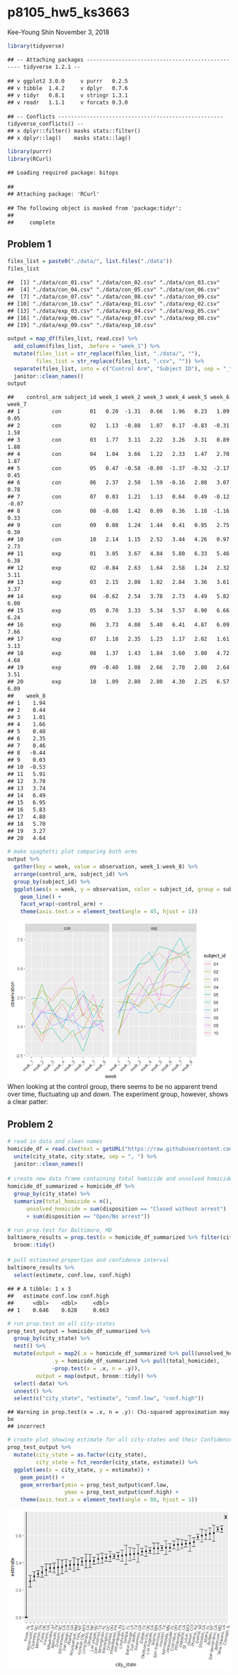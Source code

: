 p8105\_hw5\_ks3663
================
Kee-Young Shin
November 3, 2018

``` r
library(tidyverse)
```

    ## -- Attaching packages ------------------------------------------------- tidyverse 1.2.1 --

    ## v ggplot2 3.0.0     v purrr   0.2.5
    ## v tibble  1.4.2     v dplyr   0.7.6
    ## v tidyr   0.8.1     v stringr 1.3.1
    ## v readr   1.1.1     v forcats 0.3.0

    ## -- Conflicts ---------------------------------------------------- tidyverse_conflicts() --
    ## x dplyr::filter() masks stats::filter()
    ## x dplyr::lag()    masks stats::lag()

``` r
library(purrr)
library(RCurl)
```

    ## Loading required package: bitops

    ## 
    ## Attaching package: 'RCurl'

    ## The following object is masked from 'package:tidyr':
    ## 
    ##     complete

Problem 1
---------

``` r
files_list = paste0("./data/", list.files("./data"))
files_list
```

    ##  [1] "./data/con_01.csv" "./data/con_02.csv" "./data/con_03.csv"
    ##  [4] "./data/con_04.csv" "./data/con_05.csv" "./data/con_06.csv"
    ##  [7] "./data/con_07.csv" "./data/con_08.csv" "./data/con_09.csv"
    ## [10] "./data/con_10.csv" "./data/exp_01.csv" "./data/exp_02.csv"
    ## [13] "./data/exp_03.csv" "./data/exp_04.csv" "./data/exp_05.csv"
    ## [16] "./data/exp_06.csv" "./data/exp_07.csv" "./data/exp_08.csv"
    ## [19] "./data/exp_09.csv" "./data/exp_10.csv"

``` r
output = map_df(files_list, read.csv) %>% 
  add_column(files_list, .before = "week_1") %>% 
  mutate(files_list = str_replace(files_list, "./data/", ""),
         files_list = str_replace(files_list, ".csv", "")) %>% 
  separate(files_list, into = c("Control Arm", "Subject ID"), sep = "_") %>% 
  janitor::clean_names()
output
```

    ##    control_arm subject_id week_1 week_2 week_3 week_4 week_5 week_6 week_7
    ## 1          con         01   0.20  -1.31   0.66   1.96   0.23   1.09   0.05
    ## 2          con         02   1.13  -0.88   1.07   0.17  -0.83  -0.31   1.58
    ## 3          con         03   1.77   3.11   2.22   3.26   3.31   0.89   1.88
    ## 4          con         04   1.04   3.66   1.22   2.33   1.47   2.70   1.87
    ## 5          con         05   0.47  -0.58  -0.09  -1.37  -0.32  -2.17   0.45
    ## 6          con         06   2.37   2.50   1.59  -0.16   2.08   3.07   0.78
    ## 7          con         07   0.03   1.21   1.13   0.64   0.49  -0.12  -0.07
    ## 8          con         08  -0.08   1.42   0.09   0.36   1.18  -1.16   0.33
    ## 9          con         09   0.08   1.24   1.44   0.41   0.95   2.75   0.30
    ## 10         con         10   2.14   1.15   2.52   3.44   4.26   0.97   2.73
    ## 11         exp         01   3.05   3.67   4.84   5.80   6.33   5.46   6.38
    ## 12         exp         02  -0.84   2.63   1.64   2.58   1.24   2.32   3.11
    ## 13         exp         03   2.15   2.08   1.82   2.84   3.36   3.61   3.37
    ## 14         exp         04  -0.62   2.54   3.78   2.73   4.49   5.82   6.00
    ## 15         exp         05   0.70   3.33   5.34   5.57   6.90   6.66   6.24
    ## 16         exp         06   3.73   4.08   5.40   6.41   4.87   6.09   7.66
    ## 17         exp         07   1.18   2.35   1.23   1.17   2.02   1.61   3.13
    ## 18         exp         08   1.37   1.43   1.84   3.60   3.80   4.72   4.68
    ## 19         exp         09  -0.40   1.08   2.66   2.70   2.80   2.64   3.51
    ## 20         exp         10   1.09   2.80   2.80   4.30   2.25   6.57   6.09
    ##    week_8
    ## 1    1.94
    ## 2    0.44
    ## 3    1.01
    ## 4    1.66
    ## 5    0.48
    ## 6    2.35
    ## 7    0.46
    ## 8   -0.44
    ## 9    0.03
    ## 10  -0.53
    ## 11   5.91
    ## 12   3.78
    ## 13   3.74
    ## 14   6.49
    ## 15   6.95
    ## 16   5.83
    ## 17   4.88
    ## 18   5.70
    ## 19   3.27
    ## 20   4.64

``` r
# make spaghetti plot comparing both arms 
output %>% 
  gather(key = week, value = observation, week_1:week_8) %>% 
  arrange(control_arm, subject_id) %>% 
  group_by(subject_id) %>% 
  ggplot(aes(x = week, y = observation, color = subject_id, group = subject_id)) + 
    geom_line() + 
    facet_wrap(~control_arm) + 
    theme(axis.text.x = element_text(angle = 45, hjust = 1))
```

![](hw5_ks3663_files/figure-markdown_github/unnamed-chunk-3-1.png) When looking at the control group, there seems to be no apparent trend over time, fluctuating up and down. The experiment group, however, shows a clear patter:

Problem 2
---------

``` r
# read in data and clean names 
homicide_df = read.csv(text = getURL("https://raw.githubusercontent.com/washingtonpost/data-homicides/master/homicide-data.csv")) %>% 
  unite(city_state, city:state, sep = ", ") %>% 
  janitor::clean_names()

# create new data frame containing total homicide and unsolved homicide 
homicide_df_summarized = homicide_df %>% 
  group_by(city_state) %>% 
  summarize(total_homicide = n(),
      unsolved_homicide = sum(disposition == "Closed without arrest") 
      + sum(disposition == "Open/No arrest"))
```

``` r
# run prop.test for Baltimore, MD
baltimore_results = prop.test(x = homicide_df_summarized %>% filter(city_state == "Baltimore, MD") %>% pull(unsolved_homicide), n = homicide_df_summarized %>% filter(city_state == "Baltimore, MD") %>%  pull(total_homicide)) %>% 
  broom::tidy()

# pull estimated proportion and confidence interval
baltimore_results %>% 
  select(estimate, conf.low, conf.high) 
```

    ## # A tibble: 1 x 3
    ##   estimate conf.low conf.high
    ##      <dbl>    <dbl>     <dbl>
    ## 1    0.646    0.628     0.663

``` r
# run prop.test on all city-states
prop_test_output = homicide_df_summarized %>% 
  group_by(city_state) %>% 
  nest() %>% 
  mutate(output = map2(.x = homicide_df_summarized %>% pull(unsolved_homicide), 
              .y = homicide_df_summarized %>% pull(total_homicide), 
              ~prop.test(x = .x, n = .y)),
         output = map(output, broom::tidy)) %>% 
  select(-data) %>% 
  unnest() %>% 
  select(c("city_state", "estimate", "conf.low", "conf.high"))
```

    ## Warning in prop.test(x = .x, n = .y): Chi-squared approximation may be
    ## incorrect

``` r
# create plot showing estimate for all city-states and their Confidence Intervals
prop_test_output %>% 
  mutate(city_state = as.factor(city_state),
         city_state = fct_reorder(city_state, estimate)) %>% 
  ggplot(aes(x = city_state, y = estimate)) + 
    geom_point() +
    geom_errorbar(ymin = prop_test_output$conf.low, 
                  ymax = prop_test_output$conf.high) +
    theme(axis.text.x = element_text(angle = 80, hjust = 1))
```

![](hw5_ks3663_files/figure-markdown_github/unnamed-chunk-7-1.png)
